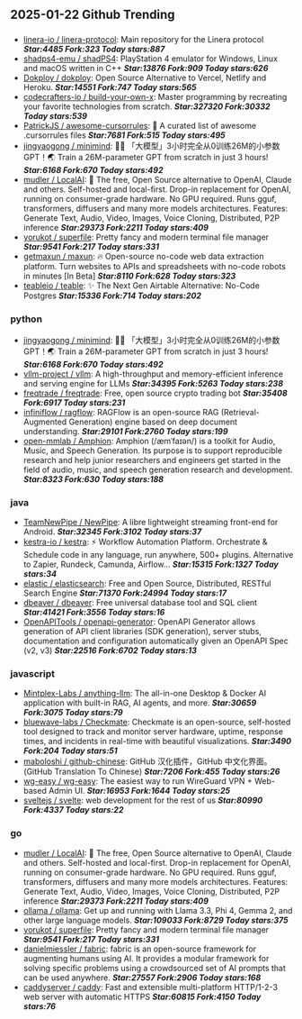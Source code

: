 ## 2025-01-22 Github Trending

### 
* [linera-io / linera-protocol](https://github.com/linera-io/linera-protocol): Main repository for the Linera protocol ***Star:4485 Fork:323 Today stars:887***
* [shadps4-emu / shadPS4](https://github.com/shadps4-emu/shadPS4): PlayStation 4 emulator for Windows, Linux and macOS written in C++ ***Star:13876 Fork:909 Today stars:626***
* [Dokploy / dokploy](https://github.com/Dokploy/dokploy): Open Source Alternative to Vercel, Netlify and Heroku. ***Star:14551 Fork:747 Today stars:565***
* [codecrafters-io / build-your-own-x](https://github.com/codecrafters-io/build-your-own-x): Master programming by recreating your favorite technologies from scratch. ***Star:327320 Fork:30332 Today stars:539***
* [PatrickJS / awesome-cursorrules](https://github.com/PatrickJS/awesome-cursorrules): 📄 A curated list of awesome .cursorrules files ***Star:7681 Fork:515 Today stars:495***
* [jingyaogong / minimind](https://github.com/jingyaogong/minimind): 🚀🚀 「大模型」3小时完全从0训练26M的小参数GPT！🌏 Train a 26M-parameter GPT from scratch in just 3 hours! ***Star:6168 Fork:670 Today stars:492***
* [mudler / LocalAI](https://github.com/mudler/LocalAI): 🤖 The free, Open Source alternative to OpenAI, Claude and others. Self-hosted and local-first. Drop-in replacement for OpenAI, running on consumer-grade hardware. No GPU required. Runs gguf, transformers, diffusers and many more models architectures. Features: Generate Text, Audio, Video, Images, Voice Cloning, Distributed, P2P inference ***Star:29373 Fork:2211 Today stars:409***
* [yorukot / superfile](https://github.com/yorukot/superfile): Pretty fancy and modern terminal file manager ***Star:9541 Fork:217 Today stars:331***
* [getmaxun / maxun](https://github.com/getmaxun/maxun): 🔥 Open-source no-code web data extraction platform. Turn websites to APIs and spreadsheets with no-code robots in minutes [In Beta] ***Star:8110 Fork:628 Today stars:323***
* [teableio / teable](https://github.com/teableio/teable): ✨ The Next Gen Airtable Alternative: No-Code Postgres ***Star:15336 Fork:714 Today stars:202***

### python
* [jingyaogong / minimind](https://github.com/jingyaogong/minimind): 🚀🚀 「大模型」3小时完全从0训练26M的小参数GPT！🌏 Train a 26M-parameter GPT from scratch in just 3 hours! ***Star:6168 Fork:670 Today stars:492***
* [vllm-project / vllm](https://github.com/vllm-project/vllm): A high-throughput and memory-efficient inference and serving engine for LLMs ***Star:34395 Fork:5263 Today stars:238***
* [freqtrade / freqtrade](https://github.com/freqtrade/freqtrade): Free, open source crypto trading bot ***Star:35408 Fork:6917 Today stars:231***
* [infiniflow / ragflow](https://github.com/infiniflow/ragflow): RAGFlow is an open-source RAG (Retrieval-Augmented Generation) engine based on deep document understanding. ***Star:29101 Fork:2760 Today stars:199***
* [open-mmlab / Amphion](https://github.com/open-mmlab/Amphion): Amphion (/æmˈfaɪən/) is a toolkit for Audio, Music, and Speech Generation. Its purpose is to support reproducible research and help junior researchers and engineers get started in the field of audio, music, and speech generation research and development. ***Star:8323 Fork:630 Today stars:188***

### java
* [TeamNewPipe / NewPipe](https://github.com/TeamNewPipe/NewPipe): A libre lightweight streaming front-end for Android. ***Star:32345 Fork:3102 Today stars:37***
* [kestra-io / kestra](https://github.com/kestra-io/kestra): ⚡ Workflow Automation Platform. Orchestrate & Schedule code in any language, run anywhere, 500+ plugins. Alternative to Zapier, Rundeck, Camunda, Airflow... ***Star:15315 Fork:1327 Today stars:34***
* [elastic / elasticsearch](https://github.com/elastic/elasticsearch): Free and Open Source, Distributed, RESTful Search Engine ***Star:71370 Fork:24994 Today stars:17***
* [dbeaver / dbeaver](https://github.com/dbeaver/dbeaver): Free universal database tool and SQL client ***Star:41421 Fork:3556 Today stars:16***
* [OpenAPITools / openapi-generator](https://github.com/OpenAPITools/openapi-generator): OpenAPI Generator allows generation of API client libraries (SDK generation), server stubs, documentation and configuration automatically given an OpenAPI Spec (v2, v3) ***Star:22516 Fork:6702 Today stars:13***

### javascript
* [Mintplex-Labs / anything-llm](https://github.com/Mintplex-Labs/anything-llm): The all-in-one Desktop & Docker AI application with built-in RAG, AI agents, and more. ***Star:30659 Fork:3075 Today stars:79***
* [bluewave-labs / Checkmate](https://github.com/bluewave-labs/Checkmate): Checkmate is an open-source, self-hosted tool designed to track and monitor server hardware, uptime, response times, and incidents in real-time with beautiful visualizations. ***Star:3490 Fork:204 Today stars:51***
* [maboloshi / github-chinese](https://github.com/maboloshi/github-chinese): GitHub 汉化插件，GitHub 中文化界面。 (GitHub Translation To Chinese) ***Star:7206 Fork:455 Today stars:26***
* [wg-easy / wg-easy](https://github.com/wg-easy/wg-easy): The easiest way to run WireGuard VPN + Web-based Admin UI. ***Star:16953 Fork:1644 Today stars:25***
* [sveltejs / svelte](https://github.com/sveltejs/svelte): web development for the rest of us ***Star:80990 Fork:4337 Today stars:22***

### go
* [mudler / LocalAI](https://github.com/mudler/LocalAI): 🤖 The free, Open Source alternative to OpenAI, Claude and others. Self-hosted and local-first. Drop-in replacement for OpenAI, running on consumer-grade hardware. No GPU required. Runs gguf, transformers, diffusers and many more models architectures. Features: Generate Text, Audio, Video, Images, Voice Cloning, Distributed, P2P inference ***Star:29373 Fork:2211 Today stars:409***
* [ollama / ollama](https://github.com/ollama/ollama): Get up and running with Llama 3.3, Phi 4, Gemma 2, and other large language models. ***Star:109033 Fork:8729 Today stars:375***
* [yorukot / superfile](https://github.com/yorukot/superfile): Pretty fancy and modern terminal file manager ***Star:9541 Fork:217 Today stars:331***
* [danielmiessler / fabric](https://github.com/danielmiessler/fabric): fabric is an open-source framework for augmenting humans using AI. It provides a modular framework for solving specific problems using a crowdsourced set of AI prompts that can be used anywhere. ***Star:27557 Fork:2906 Today stars:168***
* [caddyserver / caddy](https://github.com/caddyserver/caddy): Fast and extensible multi-platform HTTP/1-2-3 web server with automatic HTTPS ***Star:60815 Fork:4150 Today stars:76***
